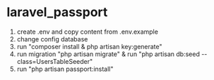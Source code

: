# laravel_passport
1. create .env and copy content from .env.example
2. change config database
3. run "composer install & php artisan key:generate"
4. run migration "php artisan migrate" & run "php artisan db:seed --class=UsersTableSeeder"
5. run "php artisan passport:install"

